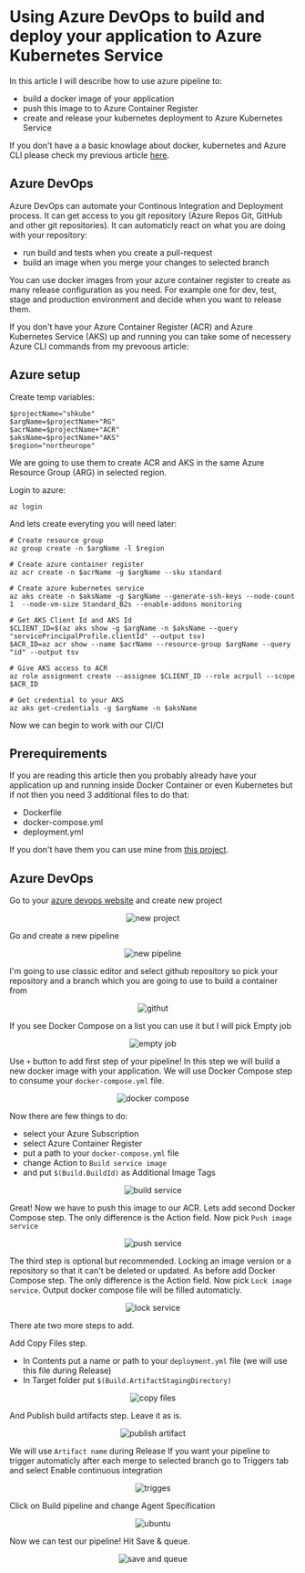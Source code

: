 ﻿# Using Azure DevOps to build and deploy your application to Azure Kubernetes Service

In this article I will describe how to use azure pipeline to:
* build a docker image of your application
* push this image to to Azure Container Register
* create and release your kubernetes deployment to Azure Kubernetes Service

If you don't have a a basic knowlage about docker, kubernetes and Azure CLI please check my previous article [here](https://softwarehut.com/blog/tech/deploying-net-core-application-to-azure-kubernetes-cluster).

## Azure DevOps
Azure DevOps can automate your Continous Integration and Deployment process.
It can get access to you git repository (Azure Repos Git, GitHub and other git repositories).
It can automaticly react on what you are doing with your repository: 
* run build and tests when you create a pull-request
* build an image when you merge your changes to selected branch

You can use docker images from your azure container register to create as many release configuration as you need. 
For example one for dev, test, stage and production environment and decide when you want to release them.

If you don't have your Azure Container Register (ACR) and Azure Kubernetes Service (AKS) up and running
you can take some of necessery Azure CLI commands from my prevoous article:

## Azure setup
Create temp variables:
```
$projectName="shkube"
$argName=$projectName+"RG"
$acrName=$projectName+"ACR"
$aksName=$projectName+"AKS"
$region="northeurope"
```
We are going to use them to create ACR and AKS in the same Azure Resource Group (ARG) in selected region.

Login to azure:
```
az login
```
And lets create everyting you will need later:
```
# Create resource group
az group create -n $argName -l $region

# Create azure container register
az acr create -n $acrName -g $argName --sku standard 

# Create azure kubernetes service
az aks create -n $aksName -g $argName --generate-ssh-keys --node-count 1  --node-vm-size Standard_B2s --enable-addons monitoring 

# Get AKS Client Id and AKS Id
$CLIENT_ID=$(az aks show -g $argName -n $aksName --query "servicePrincipalProfile.clientId" --output tsv)
$ACR_ID=az acr show --name $acrName --resource-group $argName --query "id" --output tsv 

# Give AKS access to ACR
az role assignment create --assignee $CLIENT_ID --role acrpull --scope $ACR_ID

# Get credential to your AKS
az aks get-credentials -g $argName -n $aksName
```

Now we can begin to work with our CI/CI

## Prerequirements

If you are reading this article then you probably already have your application up and running
inside Docker Container or even Kubernetes but if not then you need 3 additional files to do that:
* Dockerfile
* docker-compose.yml
* deployment.yml

If you don't have them you can use mine from [this project](https://github.com/szczepanbh/shkube).

## Azure DevOps
Go to your [azure devops website](https://dev.azure.com/) and create new project
<p align="center">
  <img src="img/newproject.jpg" title="new project" />
</p>

Go and create a new pipeline
<p align="center">
  <img src="img/newpipeline.jpg" title="new pipeline" />
</p>

I'm going to use classic editor and select github repository so pick your repository 
and a branch which you are going to use to build a container from
<p align="center">
  <img src="img/github.jpg" title="githut" />
</p>

If you see Docker Compose on a list you can use it but I will pick Empty job
<p align="center">
  <img src="img/emptyjob.jpg" title="empty job" />
</p>

Use `+` button to add first step of your pipeline! In this step we will build a new docker image with your application.
We will use Docker Compose step to consume your `docker-compose.yml` file.
 <p align="center">
  <img src="img/dockercompose.jpg" title="docker compose" />
</p>

Now there are few things to do:
* select your Azure Subscription
* select Azure Container Register
* put a path to your `docker-compose.yml` file
* change Action to `Build service image`
* and put `$(Build.BuildId)` as Additional Image Tags
 <p align="center">
  <img src="img/buildservice.jpg" title="build service" />
</p>

Great! Now we have to push this image to our ACR. Lets add second Docker Compose step.
The only difference is the Action field. Now pick `Push image service`
<p align="center">
  <img src="img/pushservice.jpg" title="push service" />
</p>

The third step is optional but recommended. Locking an image version or a repository so that it can't be deleted or updated.
As before add Docker Compose step. The only difference is the Action field. Now pick `Lock image service`.
Output docker compose file will be filled automaticly.
<p align="center">
  <img src="img/lockservice.jpg" title="lock service" />
</p>

There ate two more steps to add. 

Add Copy Files step.
* In Contents put a name or path to your `deployment.yml` file (we will use this file during Release)
* In Target folder put `$(Build.ArtifactStagingDirectory)`
<p align="center">
  <img src="img/copyfiles.jpg" title="copy files" />
</p>

And Publish build artifacts step. Leave it as is.
<p align="center">
  <img src="img/publishartifact.jpg" title="publish artifact" />
</p>

We will use `Artifact name` during Release
If you want your pipeline to trigger automaticly after each merge to selected branch go to Triggers tab and select Enable continuous integration
<p align="center">
  <img src="img/trigger.jpg" title="trigges" />
</p>

Click on Build pipeline and change Agent Specification
<p align="center">
  <img src="img/ubuntu.jpg" title="ubuntu" />
</p>

Now we can test our pipeline! Hit Save & queue.
<p align="center">
  <img src="img/save.jpg" title="save and queue" />
</p>
